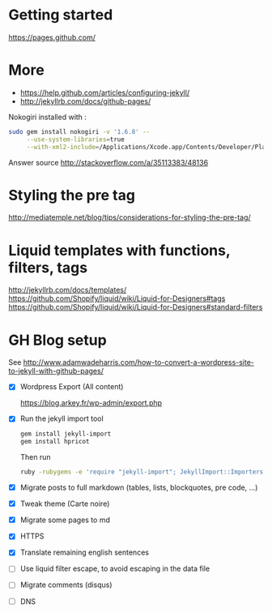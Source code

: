 # Getting started
https://pages.github.com/

# More
* https://help.github.com/articles/configuring-jekyll/
* http://jekyllrb.com/docs/github-pages/


Nokogiri installed with :


```sh
sudo gem install nokogiri -v '1.6.8' --                                \
     --use-system-libraries=true                                       \
     --with-xml2-include=/Applications/Xcode.app/Contents/Developer/Platforms/MacOSX.platform/Developer/SDKs/MacOSX10.11.sdk/usr/include/libxml2
```

Answer source http://stackoverflow.com/a/35113383/48136


# Styling the pre tag
http://mediatemple.net/blog/tips/considerations-for-styling-the-pre-tag/

# Liquid templates with functions, filters, tags
http://jekyllrb.com/docs/templates/
https://github.com/Shopify/liquid/wiki/Liquid-for-Designers#tags
https://github.com/Shopify/liquid/wiki/Liquid-for-Designers#standard-filters


# GH Blog setup

See http://www.adamwadeharris.com/how-to-convert-a-wordpress-site-to-jekyll-with-github-pages/

- [x] Wordpress Export (All content)
    
    https://blog.arkey.fr/wp-admin/export.php

- [x] Run the jekyll import tool
    
    ```bash
    gem install jekyll-import
    gem install hpricot
    ```
    
    Then run 
    
    ```bash
    ruby -rubygems -e 'require "jekyll-import"; JekyllImport::Importers::WordpressDotCom.run({ "source" => "wordpress.xml" })'
    ```

- [x] Migrate posts to full markdown (tables, lists, blockquotes, pre code, ...)
- [x] Tweak theme (Carte noire)
- [x] Migrate some pages to md
- [x] HTTPS
- [x] Translate remaining english sentences
- [ ] Use liquid filter escape, to avoid escaping in the data file
- [ ] Migrate comments (disqus)
- [ ] DNS
